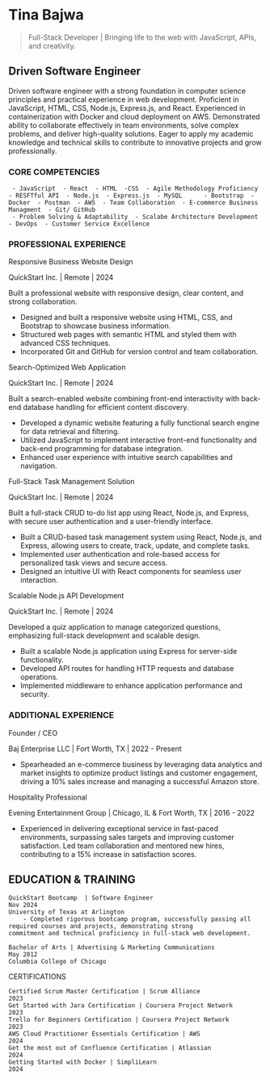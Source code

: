 # Tina Bajwa

>Full-Stack Developer | Bringing life to the web with JavaScript, APIs, and creativity.

## Driven Software Engineer
Driven software engineer with a strong foundation in computer science principles and practical experience in web development. Proficient in JavaScript, HTML, CSS, Node.js, Express.js, and React. Experienced in containerization with Docker and cloud deployment on AWS. Demonstrated ability to collaborate effectively in team environments, solve complex problems, and deliver high-quality solutions. Eager to apply my academic knowledge and technical skills to contribute to innovative projects and grow professionally.

### CORE COMPETENCIES
     - JavaScript  - React  - HTML  -CSS  - Agile Methodology Proficiency  - RESFTful API  - Node.js  - Express.js  - MySQL      - Bootstrap  - Docker  - Postman  - AWS  - Team Collaboration  - E-commerce Business Managment  - Git/ GitHub  
     - Problem Solving & Adaptability  - Scalabe Architecture Development  - DevOps  - Customer Service Excellence

### PROFESSIONAL EXPERIENCE
Responsive Business Website Design

QuickStart Inc. | Remote | 2024

Built a professional website with responsive design, clear content, and strong collaboration.
- Designed and built a responsive website using HTML, CSS, and Bootstrap to showcase business information.
- Structured web pages with semantic HTML and styled them with advanced CSS techniques.
- Incorporated Git and GitHub for version control and team collaboration.


Search-Optimized Web Application

QuickStart Inc. | Remote | 2024

Built a search-enabled website combining front-end interactivity with back-end database handling for efficient content discovery.
- Developed a dynamic website featuring a fully functional search engine for data retrieval and filtering.
- Utilized JavaScript to implement interactive front-end functionality and back-end programming for database integration.
- Enhanced user experience with intuitive search capabilities and navigation.

Full-Stack Task Management Solution

QuickStart Inc. | Remote | 2024

Built a full-stack CRUD to-do list app using React, Node.js, and Express, with secure user authentication and a user-friendly interface.

- Built a CRUD-based task management system using React, Node.js, and Express, allowing users to create, track, update, and complete tasks.
- Implemented user authentication and role-based access for personalized task views and secure access.
- Designed an intuitive UI with React components for seamless user interaction.

Scalable Node.js API Development

QuickStart Inc. | Remote | 2024

Developed a quiz application to manage categorized questions, emphasizing full-stack development and scalable design.

- Built a scalable Node.js application using Express for server-side functionality.
- Developed API routes for handling HTTP requests and database operations.
- Implemented middleware to enhance application performance and security.

### ADDITIONAL EXPERIENCE
Founder / CEO

Baj Enterprise LLC | Fort Worth, TX | 2022 - Present 

- Spearheaded an e-commerce business by leveraging data analytics and market insights to optimize product listings and customer engagement, driving a 10% sales increase and managing a successful Amazon store.

Hospitality Professional

Evening Entertainment Group | Chicago, IL & Fort Worth, TX | 2016 - 2022

- Experienced in delivering exceptional service in fast-paced environments, surpassing sales targets and improving customer satisfaction. Led team collaboration and mentored new hires, contributing to a 15% increase in satisfaction scores.


## EDUCATION & TRAINING
 
    QuickStart Bootcamp  | Software Engineer                                                                    Nov 2024
    University of Texas at Arlington
        - Completed rigorous bootcamp program, successfully passing all required courses and projects, demonstrating strong           commitment and technical proficiency in full-stack web development.

    Bachelor of Arts | Advertising & Marketing Communications                                                    May 2012
    Columbia College of Chicago

CERTIFICATIONS

    Certified Scrum Master Certification | Scrum Alliance                                                            2023
    Get Started with Jara Certification | Coursera Project Network                                                   2023
    Trello for Beginners Certification | Coursera Project Network                                                    2023
    AWS Cloud Practitioner Essentials Certification | AWS                                                            2024
    Get the most out of Confluence Certification | Atlassian                                                         2024
    Getting Started with Docker | SimpliLearn                                                                        2024


<!--
**Tea-naa/Tea-naa** is a ✨ _special_ ✨ repository because its `README.md` (this file) appears on your GitHub profile.

Here are some ideas to get you started:

- 🔭 I’m currently working on ...
- 🌱 I’m currently learning ...
- 👯 I’m looking to collaborate on ...
- 🤔 I’m looking for help with ...
- 💬 Ask me about ...
- 📫 How to reach me: ...
- 😄 Pronouns: ...
- ⚡ Fun fact: ...
-->

